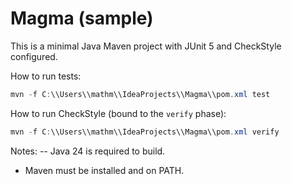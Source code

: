 # Magma (sample)

This is a minimal Java Maven project with JUnit 5 and CheckStyle configured.

How to run tests:

```powershell
mvn -f C:\\Users\\mathm\\IdeaProjects\\Magma\\pom.xml test
```

How to run CheckStyle (bound to the `verify` phase):

```powershell
mvn -f C:\\Users\\mathm\\IdeaProjects\\Magma\\pom.xml verify
```

Notes:
-- Java 24 is required to build.
- Maven must be installed and on PATH.
